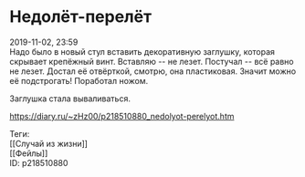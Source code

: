 Недолёт-перелёт
================

   
 2019-11-02, 23:59   
  Надо было в новый стул вставить декоративную заглушку, которая скрывает крепёжный винт. Вставляю -- не лезет. Постучал -- всё равно не лезет. Достал её отвёрткой, смотрю, она пластиковая. Значит можно её подстрогать! Поработал ножом.   
   
 Заглушка стала вываливаться.   
    
 <https://diary.ru/~zHz00/p218510880_nedolyot-perelyot.htm>   
   
 Теги:   
 [[Случай из жизни]]   
 [[Фейлы]]   
 ID: p218510880
